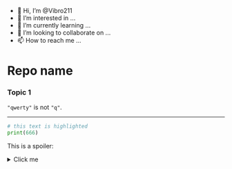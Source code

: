 - 👋 Hi, I’m @Vibro211
- 👀 I’m interested in ...
- 🌱 I’m currently learning ...
- 💞️ I’m looking to collaborate on ...
- 📫 How to reach me ...

<!---
Vibro211/Vibro211 is a ✨ special ✨ repository because its `README.md` (this file) appears on your GitHub profile.
You can click the Preview link to take a look at your changes.
--->
# Repo name

### Topic 1

`"qwerty"` is not `"q"`.

---

```python
# this text is highlighted
print(666)
```

This is a spoiler:

<details>
<summary>Click me</summary>

![cool pigman image](https://user-images.githubusercontent.com/112625230/188285697-1a97afbd-29f3-4b66-9e0e-dd684bdd5545.jpg "Cool pigman")


</details>
